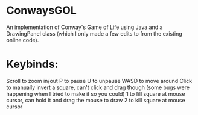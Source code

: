 # ConwaysGOL
An implementation of Conway's Game of Life using Java and a DrawingPanel class (which I only made a few edits to from the existing online code).

# Keybinds:

Scroll to zoom in/out
P to pause
U to unpause
WASD to move around
Click to manually invert a square, can't click and drag though (some bugs were happening when I tried to make it so you could)
1 to fill square at mouse cursor, can hold it and drag the mouse to draw
2 to kill square at mouse cursor
